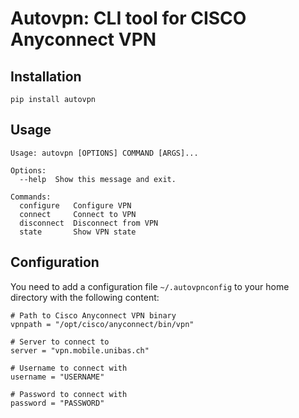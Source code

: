 # Autovpn: CLI tool for CISCO Anyconnect VPN

## Installation

```
pip install autovpn
```

## Usage

```
Usage: autovpn [OPTIONS] COMMAND [ARGS]...

Options:
  --help  Show this message and exit.

Commands:
  configure   Configure VPN
  connect     Connect to VPN
  disconnect  Disconnect from VPN
  state       Show VPN state
```

## Configuration

You need to add a configuration file `~/.autovpnconfig` to your home directory with the following content:
```
# Path to Cisco Anyconnect VPN binary
vpnpath = "/opt/cisco/anyconnect/bin/vpn" 

# Server to connect to
server = "vpn.mobile.unibas.ch"

# Username to connect with
username = "USERNAME" 

# Password to connect with
password = "PASSWORD" 
```
